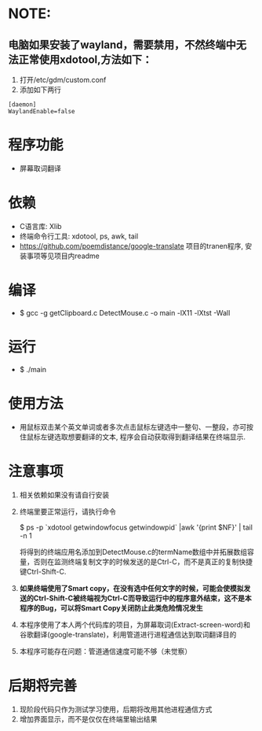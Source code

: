 # NOTE: 
## 电脑如果安装了wayland，需要禁用，不然终端中无法正常使用xdotool,方法如下：
1. 打开/etc/gdm/custom.conf
2. 添加如下两行
```
[daemon]
WaylandEnable=false
```

# 程序功能
* 屏幕取词翻译

# 依赖
* C语言库: Xlib
* 终端命令行工具: xdotool, ps, awk, tail
* https://github.com/poemdistance/google-translate 项目的tranen程序, 安装事项等见项目内readme
 
# 编译
* $ gcc -g getClipboard.c  DetectMouse.c -o main -lX11 -lXtst -Wall

# 运行
* $ ./main

# 使用方法
* 用鼠标双击某个英文单词或者多次点击鼠标左键选中一整句、一整段，亦可按住鼠标左键选取想要翻译的文本, 程序会自动获取得到翻译结果在终端显示.

# 注意事项
1. 相关依赖如果没有请自行安装
2. 终端里要正常运行，请执行命令 

    $ ps -p \`xdotool getwindowfocus getwindowpid\` |awk '{print $NF}' | tail -n 1 

    将得到的终端应用名添加到DetectMouse.c的termName数组中并拓展数组容量，否则在监测终端复制文字的时候发送的是Ctrl-C，而不是真正的复制快捷键Ctrl-Shift-C.

3. **如果终端使用了Smart copy，在没有选中任何文字的时候，可能会使模拟发送的Ctrl-Shift-C被终端视为Ctrl-C而导致运行中的程序意外结束，这不是本程序的Bug，可以将Smart Copy关闭防止此类危险情况发生**

4. 本程序使用了本人两个代码库的项目，为屏幕取词(Extract-screen-word)和谷歌翻译(google-translate)，利用管道进行进程通信达到取词翻译目的

5. 本程序可能存在问题：管道通信速度可能不够（未觉察）

# 后期将完善
1. 现阶段代码只作为测试学习使用，后期将改用其他进程通信方式
2. 增加界面显示，而不是仅仅在终端里输出结果
